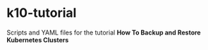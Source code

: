 # k10-tutorial
Scripts and YAML files for the tutorial **How To Backup and Restore Kubernetes Clusters**

